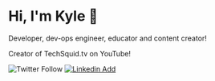 # Hi, I'm Kyle 👋

Developer, dev-ops engineer, educator and content creator!

Creator of TechSquid.tv on YouTube!

![Twitter Follow](https://img.shields.io/twitter/follow/TechSquidTV?style=social)
[![Linkedin Add](https://img.shields.io/badge/LinkedIn--_.svg?style=social&logo=linkedin)](https://www.linkedin.com/in/kyle-tryon-78a44a79/)

<!--
**KyleTryon/KyleTryon** is a ✨ _special_ ✨ repository because its `README.md` (this file) appears on your GitHub profile.

Here are some ideas to get you started:

- 🔭 I’m currently working on ...
- 🌱 I’m currently learning ...
- 👯 I’m looking to collaborate on ...
- 🤔 I’m looking for help with ...
- 💬 Ask me about ...
- 📫 How to reach me: ...
- 😄 Pronouns: ...
- ⚡ Fun fact: ...
-->
